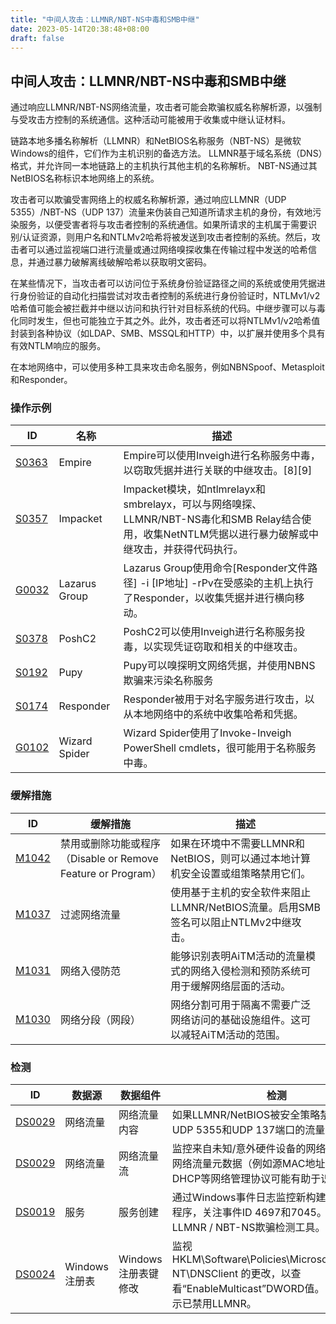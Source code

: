 ```yaml
---
title: "中间人攻击：LLMNR/NBT-NS中毒和SMB中继"
date: 2023-05-14T20:38:48+08:00
draft: false
---
```


## 中间人攻击：LLMNR/NBT-NS中毒和SMB中继
通过响应LLMNR/NBT-NS网络流量，攻击者可能会欺骗权威名称解析源，以强制与受攻击方控制的系统通信。这种活动可能被用于收集或中继认证材料。

链路本地多播名称解析（LLMNR）和NetBIOS名称服务（NBT-NS）是微软Windows的组件，它们作为主机识别的备选方法。 LLMNR基于域名系统（DNS）格式，并允许同一本地链路上的主机执行其他主机的名称解析。 NBT-NS通过其NetBIOS名称标识本地网络上的系统。

攻击者可以欺骗受害网络上的权威名称解析源，通过响应LLMNR（UDP 5355）/NBT-NS（UDP 137）流量来伪装自己知道所请求主机的身份，有效地污染服务，以便受害者将与攻击者控制的系统通信。如果所请求的主机属于需要识别/认证资源，则用户名和NTLMv2哈希将被发送到攻击者控制的系统。然后，攻击者可以通过监视端口进行流量或通过网络嗅探收集在传输过程中发送的哈希信息，并通过暴力破解离线破解哈希以获取明文密码。

在某些情况下，当攻击者可以访问位于系统身份验证路径之间的系统或使用凭据进行身份验证的自动化扫描尝试对攻击者控制的系统进行身份验证时，NTLMv1/v2哈希值可能会被拦截并中继以访问和执行针对目标系统的代码。中继步骤可以与毒化同时发生，但也可能独立于其之外。此外，攻击者还可以将NTLMv1/v2哈希值封装到各种协议（如LDAP、SMB、MSSQL和HTTP）中，以扩展并使用多个具有有效NTLM响应的服务。

在本地网络中，可以使用多种工具来攻击命名服务，例如NBNSpoof、Metasploit和Responder。

### 操作示例

|  ID   | 名称  | 描述|
|  ----  | ----  |----|
| [S0363]()  |  Empire| Empire可以使用Inveigh进行名称服务中毒，以窃取凭据并进行关联的中继攻击。[8][9]|
| [S0357]()  | 	Impacket |Impacket模块，如ntlmrelayx和smbrelayx，可以与网络嗅探、LLMNR/NBT-NS毒化和SMB Relay结合使用，收集NetNTLM凭据以进行暴力破解或中继攻击，并获得代码执行。|
| [G0032]()  | 	Lazarus Group |Lazarus Group使用命令[Responder文件路径] -i [IP地址] -rPv在受感染的主机上执行了Responder，以收集凭据并进行横向移动。|
| [S0378]()  | 	PoshC2 |PoshC2可以使用Inveigh进行名称服务投毒，以实现凭证窃取和相关的中继攻击。|
| [S0192]()  | 	Pupy |Pupy可以嗅探明文网络凭据，并使用NBNS欺骗来污染名称服务|
| [S0174]()  | 	Responder |Responder被用于对名字服务进行攻击，以从本地网络中的系统中收集哈希和凭据。|
| [G0102]()  | 	Wizard Spider |Wizard Spider使用了Invoke-Inveigh PowerShell cmdlets，很可能用于名称服务中毒。|

### 缓解措施


|  ID   | 缓解措施  | 描述|
|  ----  | ----  |----|
| [M1042]()  |  禁用或删除功能或程序（Disable or Remove Feature or Program）|如果在环境中不需要LLMNR和NetBIOS，则可以通过本地计算机安全设置或组策略禁用它们。|
|[M1037]()|过滤网络流量|使用基于主机的安全软件来阻止LLMNR/NetBIOS流量。启用SMB签名可以阻止NTLMv2中继攻击。|
|[M1031]()|网络入侵防范|能够识别表明AiTM活动的流量模式的网络入侵检测和预防系统可用于缓解网络层面的活动。|
|[M1030]()|网络分段（网段）|网络分割可用于隔离不需要广泛网络访问的基础设施组件。这可以减轻AiTM活动的范围。|


### 检测

|  ID   | 数据源  | 数据组件|检测|
|  ----  | ----  |----|----|
| [DS0029]()  |网络流量|网络流量内容|如果LLMNR/NetBIOS被安全策略禁用，请监视UDP 5355和UDP 137端口的流量。|
|[DS0029]()|网络流量|网络流量流|监控来自未知/意外硬件设备的网络流量。本地网络流量元数据（例如源MAC地址）以及使用DHCP等网络管理协议可能有助于识别硬件。|
|[DS0019]()|服务|服务创建|通过Windows事件日志监控新构建的服务/守护程序，关注事件ID 4697和7045。部署LLMNR / NBT-NS欺骗检测工具。|
|[DS0024]()|Windows注册表|Windows注册表键修改|监视 HKLM\Software\Policies\Microsoft\Windows NT\DNSClient 的更改，以查看“EnableMulticast”DWORD值。 值为“0”表示已禁用LLMNR。|